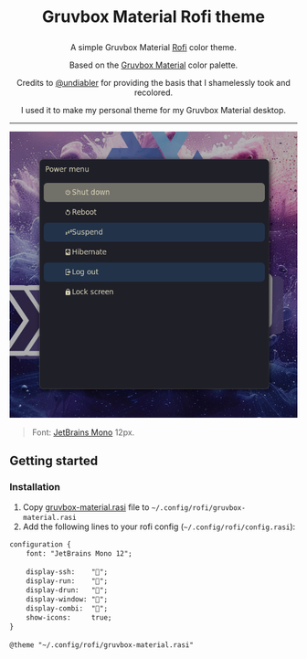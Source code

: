 # <p align="center">Gruvbox Material Rofi theme</p>

<p align="center">A simple Gruvbox Material <a href="https://github.com/davatorium/rofi">Rofi</a> color theme.</p>

<p align="center">Based on the <a href="https://github.com/sainnhe/gruvbox-material">Gruvbox Material</a> color palette.</p>

<p align="center">Credits to <a href="https://github.com/undiabler">@undiabler</a> for providing the basis that I shamelessly took and recolored.</p>

<p align="center">I used it to make my personal theme for my Gruvbox Material desktop.</p>

---

<p align="center"><img src="screenshot.png"/><blockquote>Font: <a href="https://www.jetbrains.com/lp/mono/">JetBrains Mono</a> 12px.</blockquote></p>

## Getting started
### Installation

1. Copy <a href="gruvbox-material.rasi">gruvbox-material.rasi</a> file to `~/.config/rofi/gruvbox-material.rasi`
2. Add the following lines to your rofi config (`~/.config/rofi/config.rasi`):
```
configuration {
    font: "JetBrains Mono 12";

    display-ssh:    "";
    display-run:    "";
    display-drun:   "";
    display-window: "";
    display-combi:  "";
    show-icons:     true;
}

@theme "~/.config/rofi/gruvbox-material.rasi"
```
